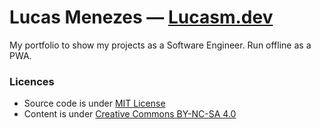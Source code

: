 # Lucas Menezes — [Lucasm.dev](https://lucasm.dev/)

My portfolio to show my projects as a Software Engineer.
Run offline as a PWA.

### Licences

* Source code is under [MIT License](https://mit-license.org/)
* Content is under [Creative Commons BY-NC-SA 4.0](https://creativecommons.org/licenses/by-nc-sa/4.0/)